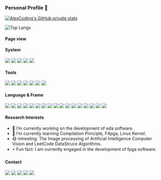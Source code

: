 <!--
**lgl1227/lgl1227** is a ✨ _special_ ✨ repository because its `README.md` (this file) appears on your GitHub profile.

Here are some ideas to get you started:

- 🔭 I’m currently working on ...
- 🌱 I’m currently learning ...
- 👯 I’m looking to collaborate on ...
- 🤔 I’m looking for help with ...
- 💬 Ask me about ...
- 📫 How to reach me: ...
- 😄 Pronouns: ...
- ⚡ Fun fact: ...
-->
### Personal Profile 👋

[![AlexCoding's GitHub private stats](https://github-readme-stats-lgl1227.vercel.app/api?username=lgl1227&show_icons=true&theme=radical&count_private=true)](https://github.com/lgl1227/github-readme-stats)

![Top Langs](https://github-readme-stats-lgl1227.vercel.app/api/top-langs/?username=lgl1227&layout=compact)


#### Page view

<!--
<img align='right' src="./zinv.gif" width="430">
-->
#### System

[![](https://img.shields.io/badge/Windows-11-0078D6?&logo=Windows&logoColor=ffffff)](https://www.microsoftstore.com.cn/software/windows)
[![](https://img.shields.io/badge/Redmi-K70-DF0D16?style=flat-square&logo=xiaomi&logoColor=ffffff)](https://www.xiaomi.com/)
[![](https://img.shields.io/badge/iOS-18.2-3DDC84?logo=Apple&logoColor=ffffff)](https://www.apple.com/)
[![](https://img.shields.io/badge/iPad-18.2-3DDC84?logo=Apple&logoColor=ffffff)](https://www.apple.com/)
[![](https://img.shields.io/badge/macOS-15-3DDC84?logo=apple&logoColor=ffffff)](https://www.apple.com/macos/)

#### Tools

[![](https://img.shields.io/badge/IntelliJ%20IDEA-2020.1.2-FE305E?logo=IntelliJ%20IDEA&logoColor=ffffff)](https://www.jetbrains.com/)
[![](https://img.shields.io/badge/PyCharm-2021.3.1-1BD88A?logo=PyCharm&logoColor=ffffff)](https://www.jetbrains.com/)
[![](https://img.shields.io/badge/Goland-2025.1-1BD88A?logo=Goland&logoColor=ffffff)](https://www.jetbrains.com/)
[![](https://img.shields.io/badge/Visual%20Studio%20Code-007ACC?style=flat-square&logo=visual-studio-code&logoColor=ffffff)](https://code.visualstudio.com/)
[![](https://img.shields.io/badge/Vim-019733?style=flat-square&logo=vim&logoColor=ffffff)](https://www.vim.org/)
[![](https://img.shields.io/badge/Microsoft%20Edge%20-%2086.0.622.5-366DBF?logo=Microsoft%20Edge&logoColor=ffffff)](https://www.microsoft.com/zh-cn/edge)
[![](https://img.shields.io/badge/Google%20Chrome%20-%2087.0.4280.88-4285F4?logo=Google-Chrome&logoColor=ffffff)](https://www.google.com/intl/zh-CN/chrome/)




#### Language & Frame
[![](https://img.shields.io/badge/-Linux-fcc624?style=flat-square&logo=linux&logoColor=white)](https://www.linuxfoundation.org/)
[![](https://img.shields.io/badge/-C++-A8B9CC?logo=Cplusplus&logoColor=white)]()
[![](https://img.shields.io/badge/-Python3-3776AB?logo=python&logoColor=ffffff)]()
[![](https://img.shields.io/badge/-Go-00ADD8?style=flat-square&logo=go&logoColor=white)](https://golang.org/)
[![](https://img.shields.io/badge/-Java-E34F26?style=flat-square&logo=java&logoColor=white)](https://www.oracle.com/java/)
[![](https://img.shields.io/badge/-MySQL-4479A1?logo=mysql&logoColor=white)]()
[![](https://img.shields.io/badge/-Redis-DC382D?style=flat-square&logo=redis&logoColor=white)](https://redis.io/)
[![](https://img.shields.io/badge/-Docker-2496ED?style=flat-square&logo=docker&logoColor=white)](https://www.docker.com/)
[![](https://img.shields.io/badge/-Kubernetes-326CE5?style=flat-square&logo=kubernetes&logoColor=white)](https://kubernetes.io/)
[![](https://img.shields.io/badge/-Django-092E20?style=flat-square&logo=django&logoColor=white)](https://www.djangoproject.com/)
[![](https://img.shields.io/badge/-Flask-000000?style=flat-square&logo=flask&logoColor=white)](https://flask.palletsprojects.com/)
[![](https://img.shields.io/badge/-HTML5-E34F26?logo=html5&logoColor=white)]()
[![](https://img.shields.io/badge/-JavaScript-F7DF1E?logo=javascript&logoColor=white)]()
[![](https://img.shields.io/badge/-CSS3-1572B6?logo=css3&logoColor=white)]()
[![](https://img.shields.io/badge/-Node.js-43853d?style=flat-square&logo=node.js&logoColor=ffffff)](https://nodejs.org/)
[![](https://img.shields.io/badge/-Git-F05032?logo=git&logoColor=white)]()
[![](https://img.shields.io/badge/-Typecho-4479A1?logo=typecho&logoColor=white)]()

#### Research Interests
 - 🔭 I’m currently working on the development of eda software.
 - 🌱 I’m currently learning Compilation Principle, F4pga, Linux Kernel.
 - 😄 intresting: The Image processing of Artificial Intelligence Computer Vision and LeetCode DataStruce Algorithms.
 - ⚡ Fun fact: I am currently engaged in the development of fpga software.

#### Contact

[![](https://img.shields.io/badge/-mail-007396?logo=Gmail&logoColor=ffffff)](mailto:lgl1227404395@126.com)
[![](https://img.shields.io/badge/-Zhihu-007396?logo=Zhihu&logoColor=ffffff)](https://www.zhihu.com/people/lgl1227)
[![](https://img.shields.io/badge/-CSDN-007396?logo=Blogger&logoColor=ffffff)](https://blog.csdn.net/oqzuser387215300?spm=1000.2115.3001.5343)
[![](https://img.shields.io/badge/-Bilibili-007396?logo=Bilibili&logoColor=ffffff)](https://space.bilibili.com/356364558)
[![](https://img.shields.io/badge/-Blog-007396?logo=appveyor&logoColor=ffffff)](https://lgl1227.github.io/)

<!--
<table>
    <tr>
    	<th>微信公众号</th>
    	<th>个人微信号</th>
		<th>个人qq号</th>
	</tr>
	<tr>
		<td><img src="publicaccount.png"></td>
		<td><img src="wechat.png"></td>
		<td><img src="qq.png"></td>
	</tr>
</table>
-->
